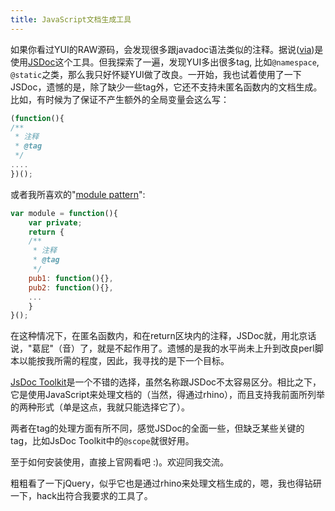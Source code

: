 ```yaml
---
title: JavaScript文档生成工具
---
```

如果你看过YUI的RAW源码，会发现很多跟javadoc语法类似的注释。据说([via][0])是使用[JSDoc][1]这个工具。但我探索了一遍，发现YUI多出很多tag, 比如`@namespace`, `@static`之类，那么我只好怀疑YUI做了改良。一开始，我也试着使用了一下JSDoc，遗憾的是，除了缺少一些tag外，它还不支持未匿名函数内的文档生成。比如，有时候为了保证不产生额外的全局变量会这么写：

```js
(function(){
/**
 * 注释
 * @tag
 */
....
})();
```

或者我所喜欢的"[module pattern][2]":

```js
var module = function(){
    var private;
    return {
    /**
     * 注释
     * @tag
     */
    pub1: function(){},
    pub2: function(){},
    ...
    }
}();
```

在这种情况下，在匿名函数内，和在return区块内的注释，JSDoc就，用北京话说，"葛屁"（音）了，就是不起作用了。遗憾的是我的水平尚未上升到改良perl脚本以能按我所需的程度，因此，我寻找的是下一个目标。

[JsDoc Toolkit][3]是一个不错的选择，虽然名称跟JSDoc不太容易区分。相比之下，它是使用JavaScript来处理文档的（当然，得通过rhino），而且支持我前面所列举的两种形式（单是这点，我就只能选择它了）。

两者在tag的处理方面有所不同，感觉JSDoc的全面一些，但缺乏某些关键的tag，比如JsDoc Toolkit中的`@scope`就很好用。

至于如何安装使用，直接上官网看吧 :)。欢迎同我交流。

粗粗看了一下jQuery，似乎它也是通过rhino来处理文档生成的，嗯，我也得钻研一下，hack出符合我要求的工具了。

[0]: http://www.phpied.com/running-jsdoc-on-windows/#comment-762
[1]: http://jsdoc.sourceforge.net/
[2]: http://yuiblog.com/blog/2007/06/12/module-pattern/
[3]: http://jsdoctoolkit.org/